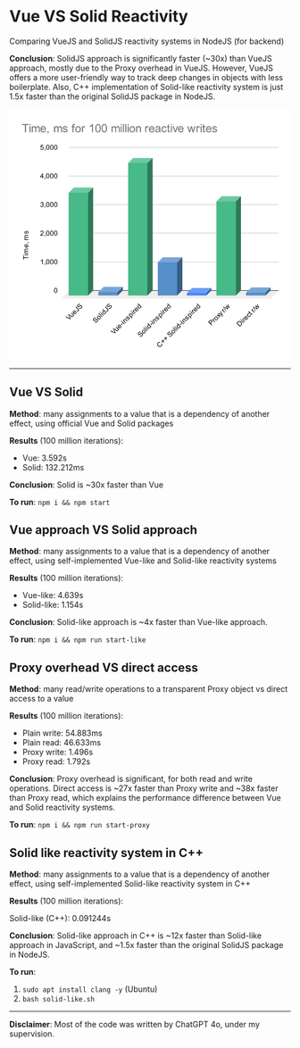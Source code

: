 # Vue VS Solid Reactivity

Comparing VueJS and SolidJS reactivity systems in NodeJS (for backend)

**Conclusion**: SolidJS approach is significantly faster (~30x) than VueJS approach, mostly due to the Proxy overhead in VueJS. However, VueJS offers a more user-friendly way to track deep changes in objects with less boilerplate. Also, C++ implementation of Solid-like reactivity system is just 1.5x faster than the original SolidJS package in NodeJS.

![Vue vs Solid](./chart.svg)

---

## Vue VS Solid

**Method**: many assignments to a value that is a dependency of another effect, using official Vue and Solid packages

**Results** (100 million iterations):

- Vue: 3.592s
- Solid: 132.212ms

**Conclusion**: Solid is ~30x faster than Vue

**To run**: `npm i && npm start`

## Vue approach VS Solid approach

**Method**: many assignments to a value that is a dependency of another effect, using self-implemented Vue-like and Solid-like reactivity systems

**Results** (100 million iterations):

- Vue-like: 4.639s
- Solid-like: 1.154s

**Conclusion**: Solid-like approach is ~4x faster than Vue-like approach.

**To run**: `npm i && npm run start-like`

## Proxy overhead VS direct access

**Method**: many read/write operations to a transparent Proxy object vs direct access to a value

**Results** (100 million iterations):

- Plain write: 54.883ms
- Plain read: 46.633ms
- Proxy write: 1.496s
- Proxy read: 1.792s

**Conclusion**: Proxy overhead is significant, for both read and write operations. Direct access is ~27x faster than Proxy write and ~38x faster than Proxy read, which explains the performance difference between Vue and Solid reactivity systems.

**To run**: `npm i && npm run start-proxy`

## Solid like reactivity system in C++

**Method**: many assignments to a value that is a dependency of another effect, using self-implemented Solid-like reactivity system in C++

**Results** (100 million iterations):

Solid-like (C++): 0.091244s

**Conclusion**: Solid-like approach in C++ is ~12x faster than Solid-like approach in JavaScript, and ~1.5x faster than the original SolidJS package in NodeJS.

**To run**:

1. `sudo apt install clang -y` (Ubuntu)
1. `bash solid-like.sh`

---

**Disclaimer**: Most of the code was written by ChatGPT 4o, under my supervision.
